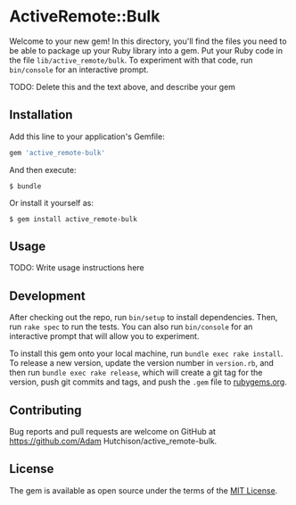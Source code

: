 # ActiveRemote::Bulk

Welcome to your new gem! In this directory, you'll find the files you need to be able to package up your Ruby library into a gem. Put your Ruby code in the file `lib/active_remote/bulk`. To experiment with that code, run `bin/console` for an interactive prompt.

TODO: Delete this and the text above, and describe your gem

## Installation

Add this line to your application's Gemfile:

```ruby
gem 'active_remote-bulk'
```

And then execute:

    $ bundle

Or install it yourself as:

    $ gem install active_remote-bulk

## Usage

TODO: Write usage instructions here

## Development

After checking out the repo, run `bin/setup` to install dependencies. Then, run `rake spec` to run the tests. You can also run `bin/console` for an interactive prompt that will allow you to experiment.

To install this gem onto your local machine, run `bundle exec rake install`. To release a new version, update the version number in `version.rb`, and then run `bundle exec rake release`, which will create a git tag for the version, push git commits and tags, and push the `.gem` file to [rubygems.org](https://rubygems.org).

## Contributing

Bug reports and pull requests are welcome on GitHub at https://github.com/Adam Hutchison/active_remote-bulk.


## License

The gem is available as open source under the terms of the [MIT License](http://opensource.org/licenses/MIT).

